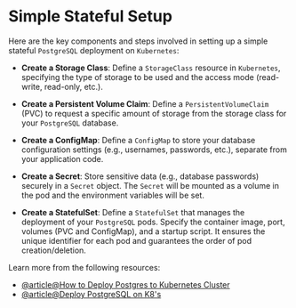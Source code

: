 # Simple Stateful Setup

Here are the key components and steps involved in setting up a simple stateful `PostgreSQL` deployment on `Kubernetes`:

- **Create a Storage Class**: Define a `StorageClass` resource in `Kubernetes`, specifying the type of storage to be used and the access mode (read-write, read-only, etc.).

- **Create a Persistent Volume Claim**: Define a `PersistentVolumeClaim` (PVC) to request a specific amount of storage from the storage class for your `PostgreSQL` database.

- **Create a ConfigMap**: Define a `ConfigMap` to store your database configuration settings (e.g., usernames, passwords, etc.), separate from your application code.

- **Create a Secret**: Store sensitive data (e.g., database passwords) securely in a `Secret` object. The `Secret` will be mounted as a volume in the pod and the environment variables will be set.

- **Create a StatefulSet**: Define a `StatefulSet` that manages the deployment of your `PostgreSQL` pods. Specify the container image, port, volumes (PVC and ConfigMap), and a startup script. It ensures the unique identifier for each pod and guarantees the order of pod creation/deletion.

Learn more from the following resources:

- [@article@How to Deploy Postgres to Kubernetes Cluster](https://www.digitalocean.com/community/tutorials/how-to-deploy-postgres-to-kubernetes-cluster)
- [@article@Deploy PostgreSQL on K8's](https://refine.dev/blog/postgres-on-kubernetes/)